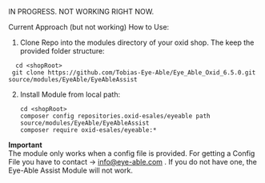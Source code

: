 IN PROGRESS. NOT WORKING RIGHT NOW. 

Current Approach (but not working)
How to Use: 
1. Clone Repo into the modules directory of your oxid shop. The keep the provided folder structure:
 ```
   cd <shopRoot>
  git clone https://github.com/Tobias-Eye-Able/Eye_Able_Oxid_6.5.0.git source/modules/EyeAble/EyeAbleAssist
```
2. Install Module from local path:
     ```
   cd <shopRoot>
     composer config repositories.oxid-esales/eyeable path source/modules/EyeAble/EyeAbleAssist
     composer require oxid-esales/eyeable:*
     ```
**Important** <br> 
The module only works when a config file is provided. For getting a Config File you have to contact -> info@eye-able.com . If you do not have one, the Eye-Able Assist Module will not work.
   


